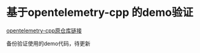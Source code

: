 
# 基于opentelemetry-cpp 的demo验证

[opentelemetry-cpp原仓库链接](https://github.com/open-telemetry/opentelemetry-cpp)

备份验证使用的demo代码，待更新

